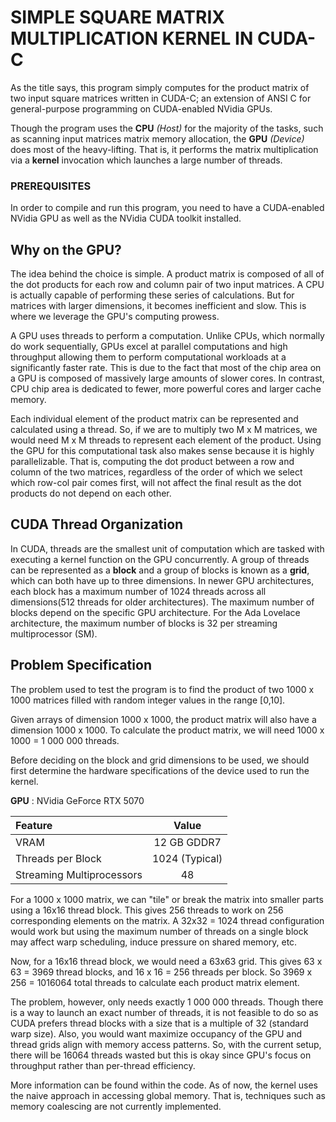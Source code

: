 # SIMPLE SQUARE MATRIX MULTIPLICATION KERNEL IN CUDA-C
As the title says, this program simply computes for the product matrix of two input square matrices written in CUDA-C; an extension of ANSI C for general-purpose programming on CUDA-enabled NVidia GPUs.

Though the program uses the **CPU** _(Host)_ for the majority of the tasks, such as scanning input matrices matrix memory allocation, the **GPU** _(Device)_ does most of the heavy-lifting. That is, it performs the matrix multiplication via a **kernel** invocation which launches a large number of threads.


### PREREQUISITES
In order to compile and run this program, you need to have a CUDA-enabled NVidia GPU as well as the NVidia CUDA toolkit installed.

## Why on the GPU?
The idea behind the choice is simple. A product matrix is composed of all of the dot products for each row and column pair of two input matrices. A CPU is actually capable of performing these series of calculations. But for matrices with larger dimensions, it becomes inefficient
and slow. This is where we leverage the GPU's computing prowess.

A GPU uses threads to perform a computation. Unlike CPUs, which normally do work sequentially, GPUs excel at parallel computations and high throughput allowing them to perform computational workloads at a significantly faster rate. This is due to the fact that most of the
chip area on a GPU is composed of massively large amounts of slower cores. In contrast, CPU chip area is dedicated to fewer, more powerful cores and larger cache memory.

Each individual element of the product matrix can be represented and calculated using a thread. So, if we are to multiply two M x M matrices, we would need M x M threads to represent each element of the product. Using the GPU for this computational task also makes sense because
it is highly parallelizable. That is, computing the dot product between a row and column of the two matrices, regardless of the order of which we select which row-col pair comes first, will not affect the final result as the dot products do not depend on each other.

## CUDA Thread Organization
In CUDA, threads are the smallest unit of computation which are tasked with executing a kernel function on the GPU concurrently. A group of threads can be represented as a **block** and a group of blocks is known as a **grid**, which can both have up to three dimensions. In 
newer GPU architectures, each block has a maximum number of 1024 threads across all dimensions(512 threads for older architectures). The maximum number of blocks depend on the specific GPU architecture. For the Ada Lovelace architecture, the maximum number of blocks
is 32 per streaming multiprocessor (SM).

## Problem Specification
The problem used to test the program is to find the product of two 1000 x 1000 matrices filled with random integer values in the range [0,10].

Given arrays of dimension 1000 x 1000, the product matrix will also have a dimension 1000 x 1000. To calculate the product matrix, we will need 1000 x 1000 = 1 000 000 threads.

Before deciding on the block and grid dimensions to be used, we should first determine the hardware specifications of the device used to run the kernel.

**GPU** : NVidia GeForce RTX 5070 

| Feature                   |     Value      |
|:--------------------------|:--------------:|
| VRAM                      |  12 GB GDDR7   | 
| Threads per Block         | 1024 (Typical) | 
| Streaming Multiprocessors |       48       | 


For a 1000 x 1000 matrix, we can "tile" or break the matrix into smaller parts using a 16x16 thread block. This gives 256 threads to work on 256 corresponding elements on the matrix. A 32x32 = 1024 thread configuration would work but using the maximum number of threads
on a single block may affect warp scheduling, induce pressure on shared memory, etc.

Now, for a 16x16 thread block, we would need a 63x63 grid. This gives 63 x 63 = 3969 thread blocks, and 16 x 16 = 256 threads per block. So 3969 x 256 = 1016064 total threads to calculate each product matrix element.

The problem, however, only needs exactly 1 000 000 threads. Though there is a way to launch an exact number of threads, it is not feasible to do so as CUDA prefers thread blocks with a size that is a multiple of 32 (standard warp size). Also, you would want maximize occupancy
of the GPU and thread grids align with memory access patterns. So, with the current setup, there will be 16064 threads wasted but this is okay since GPU's focus on throughput rather than per-thread efficiency. 




More information can be found within the code. As of now, the kernel uses the naive approach in accessing global memory. That is, techniques such as memory coalescing are not currently implemented. 

